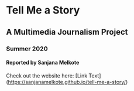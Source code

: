 # Tell Me a Story 
## A Multimedia Journalism Project
### Summer 2020
#### Reported by Sanjana Melkote
Check out the website here: [Link Text] (https://sanjanamelkote.github.io/tell-me-a-story/)
